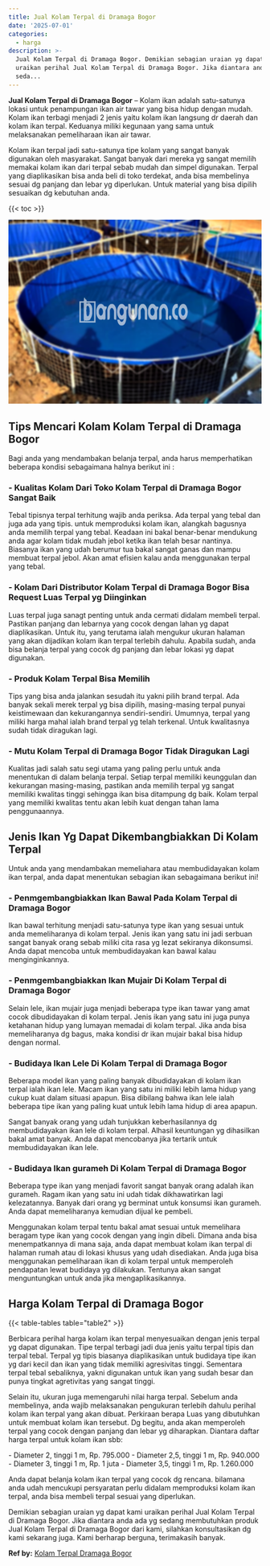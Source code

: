 ```yaml
---
title: Jual Kolam Terpal di Dramaga Bogor
date: '2025-07-01'
categories:
  - harga
description: >-
  Jual Kolam Terpal di Dramaga Bogor. Demikian sebagian uraian yg dapat kami
  uraikan perihal Jual Kolam Terpal di Dramaga Bogor. Jika diantara anda ada yg
  seda...
---
```


**Jual Kolam Terpal di Dramaga Bogor** – Kolam ikan adalah satu-satunya lokasi untuk penampungan ikan air tawar yang bisa hidup dengan mudah. Kolam ikan terbagi menjadi 2 jenis yaitu kolam ikan langsung dr daerah dan kolam ikan terpal. Keduanya miliki kegunaan yang sama untuk melaksanakan pemeliharaan ikan air tawar.

Kolam ikan terpal jadi satu-satunya tipe kolam yang sangat banyak digunakan oleh masyarakat. Sangat banyak dari mereka yg sangat memilih memakai kolam ikan dari terpal sebab mudah dan simpel digunakan. Terpal yang diaplikasikan bisa anda beli di toko terdekat, anda bisa membelinya sesuai dg panjang dan lebar yg diperlukan. Untuk material yang bisa dipilih sesuaikan dg kebutuhan anda.

{{< toc >}}

![Jual Kolam Terpal di Dramaga Bogor](/images/jual-kolam-terpal-03.png)

## Tips Mencari Kolam Kolam Terpal di Dramaga Bogor

Bagi anda yang mendambakan belanja terpal, anda harus memperhatikan beberapa kondisi sebagaimana halnya berikut ini :

### \- Kualitas Kolam Dari Toko Kolam Terpal di Dramaga Bogor Sangat Baik

Tebal tipisnya terpal terhitung wajib anda periksa. Ada terpal yang tebal dan juga ada yang tipis. untuk memproduksi kolam ikan, alangkah bagusnya anda memilih terpal yang tebal. Keadaan ini bakal benar-benar mendukung anda agar kolam tidak mudah jebol ketika ikan telah besar nantinya. Biasanya ikan yang udah berumur tua bakal sangat ganas dan mampu membuat terpal jebol. Akan amat efisien kalau anda menggunakan terpal yang tebal.

### \- Kolam Dari Distributor Kolam Terpal di Dramaga Bogor Bisa Request Luas Terpal yg Diinginkan

Luas terpal juga sanagt penting untuk anda cermati didalam membeli terpal. Pastikan panjang dan lebarnya yang cocok dengan lahan yg dapat diaplikasikan. Untuk itu, yang terutama ialah mengukur ukuran halaman yang akan dijadikan kolam ikan terpal terlebih dahulu. Apabila sudah, anda bisa belanja terpal yang cocok dg panjang dan lebar lokasi yg dapat digunakan.

### \- Produk Kolam Terpal Bisa Memilih

Tips yang bisa anda jalankan sesudah itu yakni pilih brand terpal. Ada banyak sekali merek terpal yg bisa dipilih, masing-masing terpal punyai keistimewaan dan kekurangannya sendiri-sendiri. Umumnya, terpal yang miliki harga mahal ialah brand terpal yg telah terkenal. Untuk kwalitasnya sudah tidak diragukan lagi.

### \- Mutu Kolam Terpal di Dramaga Bogor Tidak Diragukan Lagi

Kualitas jadi salah satu segi utama yang paling perlu untuk anda menentukan di dalam belanja terpal. Setiap terpal memiliki keunggulan dan kekurangan masing-masing, pastikan anda memilih terpal yg sangat memiliki kwalitas tinggi sehingga ikan bisa ditampung dg baik. Kolam terpal yang memiliki kwalitas tentu akan lebih kuat dengan tahan lama penggunaannya.

## Jenis Ikan Yg Dapat Dikembangbiakkan Di Kolam Terpal

Untuk anda yang mendambakan memeliahara atau membudidayakan kolam ikan terpal, anda dapat menentukan sebagian ikan sebagaimana berikut ini!

### \- Penmgembangbiakkan Ikan Bawal Pada Kolam Terpal di Dramaga Bogor

Ikan bawal terhitung menjadi satu-satunya type ikan yang sesuai untuk anda memeliharanya di kolam terpal. Jenis ikan yang satu ini jadi serbuan sangat banyak orang sebab miliki cita rasa yg lezat sekiranya dikonsumsi. Anda dapat mencoba untuk membudidayakan kan bawal kalau menginginkannya.

### \- Penmgembangbiakkan Ikan Mujair Di Kolam Terpal di Dramaga Bogor

Selain lele, ikan mujair juga menjadi beberapa type ikan tawar yang amat cocok dibudidayakan di kolam terpal. Jenis ikan yang satu ini juga punya ketahanan hidup yang lumayan memadai di kolam terpal. Jika anda bisa memeliharanya dg bagus, maka kondisi dr ikan mujair bakal bisa hidup dengan normal.

### \- Budidaya Ikan Lele Di Kolam Terpal di Dramaga Bogor

Beberapa model ikan yang paling banyak dibudidayakan di kolam ikan terpal ialah ikan lele. Macam ikan yang satu ini miliki lebih lama hidup yang cukup kuat dalam situasi apapun. Bisa dibilang bahwa ikan lele ialah beberapa tipe ikan yang paling kuat untuk lebih lama hidup di area apapun.

Sangat banyak orang yang udah tunjukkan keberhasilannya dg membudidayakan ikan lele di kolam terpal. Alhasil keuntungan yg dihasilkan bakal amat banyak. Anda dapat mencobanya jika tertarik untuk membudidayakan ikan lele.

### \- Budidaya Ikan gurameh Di Kolam Terpal di Dramaga Bogor

Beberapa type ikan yang menjadi favorit sangat banyak orang adalah ikan gurameh. Ragam ikan yang satu ini udah tidak dikhawatirkan lagi kelezatannya. Banyak dari orang yg berminat untuk konsumsi ikan gurameh. Anda dapat memeliharanya kemudian dijual ke pembeli.

Menggunakan kolam terpal tentu bakal amat sesuai untuk memelihara beragam type ikan yang cocok dengan yang ingin dibeli. Dimana anda bisa menempatkannya di mana saja, anda dapat membuat kolam ikan terpal di halaman rumah atau di lokasi khusus yang udah disediakan. Anda juga bisa menggunakan pemeliharaan ikan di kolam terpal untuk memperoleh pendapatan lewat budidaya yg dilakukan. Tentunya akan sangat menguntungkan untuk anda jika mengaplikasikannya.

## Harga Kolam Terpal di Dramaga Bogor

{{< table-tables table="table2" >}}

Berbicara perihal harga kolam ikan terpal menyesuaikan dengan jenis terpal yg dapat digunakan. Tipe terpal terbagi jadi dua jenis yaitu terpal tipis dan terpal tebal. Terpal yg tipis biasanya diaplikasikan untuk budidaya tipe ikan yg dari kecil dan ikan yang tidak memiliki agresivitas tinggi. Sementara terpal tebal sebaliknya, yakni digunakan untuk ikan yang sudah besar dan punya tingkat agretivitas yang sangat tinggi.

Selain itu, ukuran juga memengaruhi nilai harga terpal. Sebelum anda membelinya, anda wajib melaksanakan pengukuran terlebih dahulu perihal kolam ikan terpal yang akan dibuat. Perkiraan berapa Luas yang dibutuhkan untuk membuat kolam ikan tersebut. Dg begitu, anda akan memperoleh terpal yang cocok dengan panjang dan lebar yg diharapkan. Diantara daftar harga terpal untuk kolam ikan sbb:

\- Diameter 2, tinggi 1 m, Rp. 795.000 - Diameter 2,5, tinggi 1 m, Rp. 940.000 - Diameter 3, tinggi 1 m, Rp. 1 juta - Diameter 3,5, tinggi 1 m, Rp. 1.260.000

Anda dapat belanja kolam ikan terpal yang cocok dg rencana. bilamana anda udah mencukupi persyaratan perlu didalam memproduksi kolam ikan terpal, anda bisa membeli terpal sesuai yang diperlukan.

Demikian sebagian uraian yg dapat kami uraikan perihal Jual Kolam Terpal di Dramaga Bogor. Jika diantara anda ada yg sedang membutuhkan produk Jual Kolam Terpal di Dramaga Bogor dari kami, silahkan konsultasikan dg kami sekarang juga. Kami berharap berguna, terimakasih banyak.

**Ref by:** [Kolam Terpal Dramaga Bogor](https://id.wikipedia.org/wiki/Kolam)
